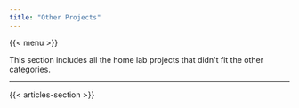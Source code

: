 ```yaml
---
title: "Other Projects"
---
```


{{< menu >}}

This section includes all the home lab projects that didn't fit the other categories.

---

{{< articles-section >}}

